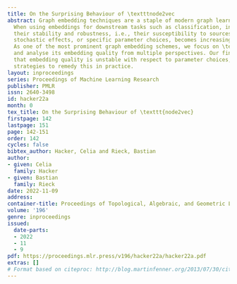 ```yaml
---
title: On the Surprising Behaviour of \textttnode2vec
abstract: Graph embedding techniques are a staple of modern graph learning research.
  When using embeddings for downstream tasks such as classification, information about
  their stability and robustness, i.e., their susceptibility to sources of noise,
  stochastic effects, or specific parameter choices, becomes increasingly important.
  As one of the most prominent graph embedding schemes, we focus on \texttt{node2vec}
  and analyse its embedding quality from multiple perspectives. Our findings indicate
  that embedding quality is unstable with respect to parameter choices, and we propose
  strategies to remedy this in practice.
layout: inproceedings
series: Proceedings of Machine Learning Research
publisher: PMLR
issn: 2640-3498
id: hacker22a
month: 0
tex_title: On the Surprising Behaviour of \texttt{node2vec}
firstpage: 142
lastpage: 151
page: 142-151
order: 142
cycles: false
bibtex_author: Hacker, Celia and Rieck, Bastian
author:
- given: Celia
  family: Hacker
- given: Bastian
  family: Rieck
date: 2022-11-09
address:
container-title: Proceedings of Topological, Algebraic, and Geometric Learning 2022
volume: '196'
genre: inproceedings
issued:
  date-parts:
  - 2022
  - 11
  - 9
pdf: https://proceedings.mlr.press/v196/hacker22a/hacker22a.pdf
extras: []
# Format based on citeproc: http://blog.martinfenner.org/2013/07/30/citeproc-yaml-for-bibliographies/
---
```

